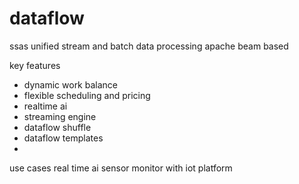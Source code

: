 # dataflow

ssas
unified stream and batch data processing
apache beam based

key features
- dynamic work balance
- flexible scheduling and pricing
- realtime ai 
- streaming engine
- dataflow shuffle
- dataflow templates
- 

use cases
real time ai
sensor monitor with iot platform
